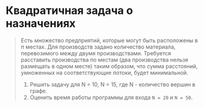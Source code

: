 # Квадратичная задача о назначениях
> Есть множество предприятий, которые могут быть расположены в п местах. Для производств задано количество материала, перевозимого между двумя производствами. Требуется расставить производства по местам (два производства нельзя размещать в одном месте) таким образом, что сумма расстояний, умноженных на соответствующие потоки, будет минимальной. 
> 
> 1. Решить задачу для N = 10, N = 15, где N - количество вершин в графе. 
> 2. Оценить время работы программы для входа `N = 20` и `N = 50`.